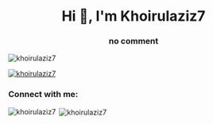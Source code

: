 <h1 align="center">Hi 👋, I'm Khoirulaziz7</h1>
<h3 align="center">no comment</h3>

<p align="left"> <img src="https://komarev.com/ghpvc/?username=khoirulaziz7&label=Profile%20views&color=0e75b6&style=flat" alt="khoirulaziz7" /> </p>

<p align="left"> <a href="https://github.com/ryo-ma/github-profile-trophy"><img src="https://github-profile-trophy.vercel.app/?username=khoirulaziz7" alt="khoirulaziz7" /></a> </p>

<h3 align="left">Connect with me:</h3>
<p align="left">
</p>

<p><img align="left" src="https://github-readme-stats.vercel.app/api/top-langs?username=khoirulaziz7&show_icons=true&locale=en&layout=compact" alt="khoirulaziz7" /></p>

<p>&nbsp;<img align="center" src="https://github-readme-stats.vercel.app/api?username=khoirulaziz7&show_icons=true&locale=en" alt="khoirulaziz7" /></p>
